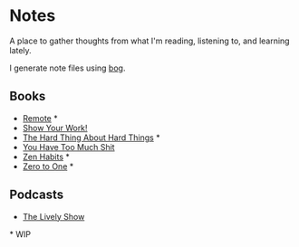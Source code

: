 # Notes

A place to gather thoughts from what I'm reading, listening to, and learning lately.

I generate note files using [bog](https://github.com/tedmiston/bog).

## Books
- [Remote](https://github.com/tedmiston/notes/blob/master/books/Remote.md) *
- [Show Your Work!](https://github.com/tedmiston/notes/blob/master/books/Show%20Your%20Work!.md)
- [The Hard Thing About Hard Things](https://github.com/tedmiston/notes/blob/master/books/The%20Hard%20Thing%20About%20Hard%20Things.md) *
- [You Have Too Much Shit](https://github.com/tedmiston/notes/blob/master/books/You%20Have%20Too%20Much%20Shit.md)
- [Zen Habits](https://github.com/tedmiston/notes/blob/master/books/Zen%20Habits.md) *
- [Zero to One](https://github.com/tedmiston/notes/blob/master/books/Zero%20to%20One.md) *

## Podcasts
- [The Lively Show](https://github.com/tedmiston/notes/tree/master/podcasts/The%20Lively%20Show)

\* WIP

